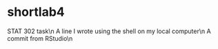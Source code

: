# shortlab4
STAT 302 task\n
A line I wrote using the shell on my local computer\n
A commit from RStudio\n

